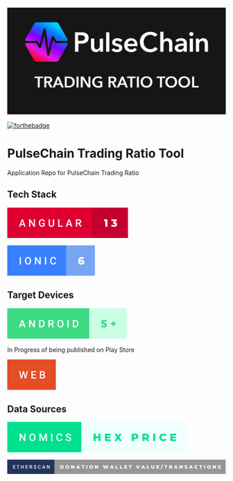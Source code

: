 ![PulseChain: Trading Ratio Tool](/src/assets/pulsechain-feature-graphic.png)

[![forthebadge](https://forthebadge.com/images/badges/60-percent-of-the-time-works-every-time.svg)](https://forthebadge.com)

# PulseChain Trading Ratio Tool

Application Repo for PulseChain Trading Ratio

## Tech Stack

[![Angular 13](/badges/angular-13.svg)](https://angular.io/)

[![Ionic 6](/badges/ionic-6.svg)](https://ionicframework.com/)

## Target Devices

[![Android 5+](/badges/android-5+.svg)](https://www.google.com)

In Progress of being published on Play Store

[![Web](/badges/web.svg)](http://pulsechain-trading-ratio-tool.herokuapp.com/tabs/calculator)

## Data Sources

[![Nomics](/badges/nomics-hex-price.svg)](https://nomics.com/)

[![Etherscan](/badges/etherscan-donation-wallet-value_transactions.svg)](https://etherscan.io/)
